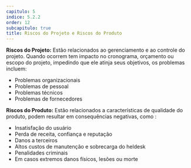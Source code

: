 ```yaml
---
capitulo: 5
indice: 5.2.2
order: 12
subcapitulo: true
title: Riscos do Projeto e Riscos do Produto
---
```


<p> 
    <b>Riscos do Projeto:</b> Estão relacionados ao gerenciamento e ao controle do projeto. Quando ocorrem tem impacto no cronograma, orçamento ou escopo do projeto, impedindo que ele atinja seus objetivos, os problemas incluem: 
    <ul>
        <li>Problemas organizacionais</li>
        <li>Problemas de pessoal</li>
        <li>Problemas técnicos</li>
        <li>Problemas de fornecedores</li>
    </ul>
</p>

<p>
    <b>Riscos do Produto:</b> Estão relacionados a características de qualidade do produto, podem resultar em consequências negativas, como : 
    <ul>
        <li>Insatisfação do usuário</li>
        <li>Perda de receita, confiança e reputação</li>
        <li>Danos a terceiros</li>
        <li>Altos custos de manutenção e sobrecarga do heldesk</li>
        <li>Penalidades criminais</li>
        <li>Em casos extremos danos físicos, lesões ou morte</li>
    </ul>
</p>
